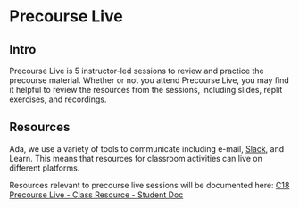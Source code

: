 # Precourse Live

## Intro

Precourse Live is 5 instructor-led sessions to review and practice the precourse material. Whether or not you attend Precourse Live, you may find it helpful to review the resources from the sessions, including slides, replit exercises, and recordings.

## Resources
Ada, we use a variety of tools to communicate including e-mail, [Slack](https://slack.com/), and Learn. This means that resources for classroom activities can live on different platforms.

Resources relevant to precourse live sessions will be documented here: [C18 Precourse Live - Class Resource - Student Doc](https://docs.google.com/document/d/1rgIgmt0W04dz4Lv13Mg6dvt6MsLIYV5WfRNBR-_3de4/edit?usp=sharing)
